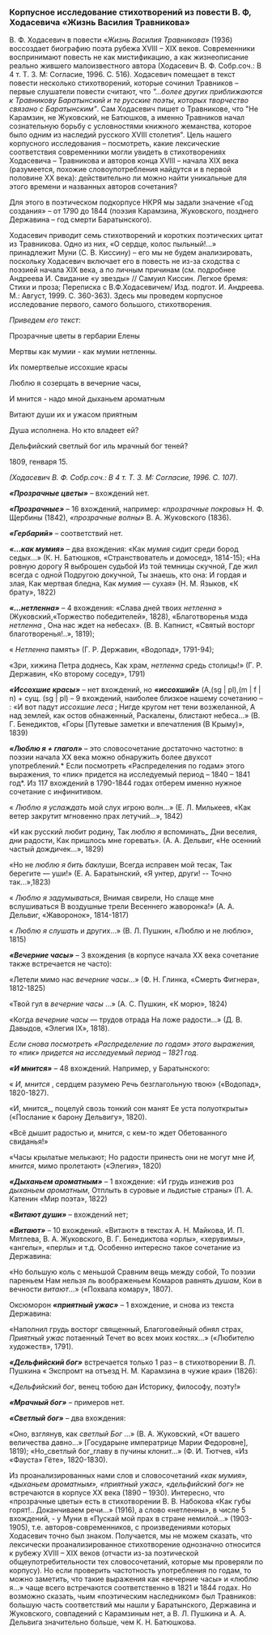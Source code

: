 ### **Корпусное исследование стихотворений из повести В. Ф, Ходасевича «Жизнь Василия Травникова»**
В. Ф. Ходасевич в повести *«Жизнь Василия Травникова»* (1936) воссоздает биографию поэта рубежа XVIII – XIX веков. Современники воспринимают повесть не как мистификацию, а как жизнеописание реально жившего малоизвестного автора (Ходасевич В. Ф. Собр.соч.: В 4 т. Т. 3. М: Согласие, 1996. С. 516).  Ходасевич помещает в текст повести несколько стихотворений, которые сочинил Травников – первые слушатели повести считают, что *"…более других приближаются к Травникову Баратынский и те русские поэты, которых творчество связано с Баратынским"*. Сам Ходасевич пишет о Травникове, что  "Не Карамзин, не Жуковский, не Батюшков, а именно Травников начал сознательную борьбу с условностями книжного жеманства, которое было одним из наследий русского XVIII столетия". 
Цель нашего корпусного исследования – посмотреть, какие лексические соответствия современники могли увидеть в стихотворениях Ходасевича – Травникова и авторов конца XVIII – начала XIX века (разумеется, похожие словоупотребления найдутся и в первой половине XX века): действительно ли можно найти уникальные для этого времени и названных авторов сочетания?

Для этого в поэтическом подкорпусе НКРЯ мы задали значение «Год создания» – от 1790 до 1844 (поэзия Карамзина, Жуковского, позднего Державина – год смерти Баратынского).

Ходасевич приводит семь стихотворений и коротких поэтических цитат из Травникова. Одно из них, «О сердце, колос пыльный!...» принадлежит Муни (С. В. Киссину) – его мы не будем анализировать, поскольку Ходасевич включает его в повесть не из-за сходства с поэзией начала XIX века, а по личным причинам (см. подробнее Андреева И. Свидание «у звезды» // Самуил Киссин. Легкое бремя: Стихи и проза; Переписка с В.Ф.Ходасевичем/ Изд. подгот. И. Андреева. М.: Август, 1999. С. 360-363). 
Здесь мы проведем корпусное исследование первого, самого большого, стихотворения.

*Приведем его текст*:

Прозрачные цветы в гербарии Елены

Мертвы как мумии - как мумии нетленны.

Их помертвелые иссохшие красы

Люблю я созерцать в вечерние часы,

И мнится - надо мной дыханьем ароматным

Витают души их и ужасом приятным

Душа исполнена. Но кто владеет ей?

Дельфийский светлый бог иль мрачный бог теней?

1809, генваря 15.

*(Ходасевич В. Ф. Собр.соч.: В 4 т. Т. 3. М: Согласие, 1996. С. 107)*.

***«Прозрачные цветы»*** – вхождений нет. 

***«Прозрачные»*** – 16 вхождений, например: *«прозрачные покровы»* Н. Ф. Щербины (1842), *«прозрачные волны»* В. А. Жуковского (1836).

***«Гербарий»*** – соответствий нет.

***«…как мумия»*** – два вхождения: «Как _мумия_ сидит среди бород седых…» (К. Н. Батюшков, «Странствователь и домосед», 1814-15); 
«На ровную дорогу
Я выброшен судьбой
Из той темницы скучной, 
Где жил всегда с одной
Подругою докучной, 
Ты знаешь, кто она: 
И гордая и злая, 
Как мертвая бледна, 
Как _мумия_ ― сухая» (Н. М. Языков, «К брату», 1822)

***«…нетленна»*** – 4 вхождения: 
«Слава дней твоих _нетленна_ » (Жуковский,«Торжество победителей», 1828),
«Благотворенья мзда _нетленна_ , 
Она нас ждет на небесах». (В. В. Капнист, «Святый восторг благотворенья!..», 1819);

« _Нетленна_ память» (Г. Р. Державин, «Водопад», 1791-94);

«Зри, хижина Петра доднесь, 
Как храм, _нетленна_ средь столицы!» (Г. Р. Державин, «Ко второму соседу», 1791)

***«Иссохшие красы»*** – нет вхождений, но ***«иссохший»*** (A,(sg | pl),(m | f | n) + сущ. (sg | pl) – 9 вхождений, наиболее близкое нашему сочетанию – :
«И вот падут _иссохшие леса_ ; 
Нигде кругом нет тени возжеланной, 
А над землей, как остов обнаженный, 
Раскалены, блистают небеса…» (В. Г. Бенедиктов, «Горы [Путевые заметки и впечатления (В Крыму)», 1839)

***«Люблю я + глагол»*** – это словосочетание достаточно частотно: в поэзии начала XX века можно обнаружить более двухсот употреблений.* Если посмотреть «Распределения по годам» этого выражения, то «пик» придется на исследуемый период – 1840 – 1841 год*. Из 117 вхождений в 1790-1844 годах отберем именно нужное сочетание с инфинитивом.

« _Люблю я  услаждать_ мой слух игрою волн…» (Е. Л. Милькеев, «Как ветер закрутит мгновенно прах летучий...», 1842)

«И как русский любит родину, 
Так _люблю я_ вспоминать_
Дни веселия, дни радости, 
Как пришлось мне горевать». (А. А. Дельвиг, «Не осенний частый дождичек...», 1829)

«Но не _люблю я бить баклуши_, 
Всегда исправен мой тесак, 
Так берегите ― уши!»  (Е. А. Баратынский, «Я унтер, други! -- Точно так...»,1823)

« _Люблю я  задумываться_, 
Внимая свирели, 
Но слаще мне вслушиваться
В воздушные трели
Весеннего жаворонка!» (А. А. Дельвиг, «Жаворонок», 1814-1817)

« _Люблю я слушать_ и других…» (В. Л. Пушкин, «Люблю и не люблю», 1815)

***«Вечерние часы»*** – 3 вхождения (в корпусе начала XX века сочетание также встречается не часто):

«Летели мимо нас _вечерние часы_…» (Ф. Н. Глинка, «Смерть Фигнера», 1812-1825)

«Твой гул в _вечерние часы_ …» (А. С. Пушкин, «К морю», 1824)

«Когда _вечерние часы_ ― трудов отрада
На ложе радости…» (Д. В. Давыдов, «Элегия IX», 1818).

*Если снова посмотреть «Распределение по годам» этого выражения, то «пик» придется на исследуемый период – 1821 год.*

***«И мнится»*** –  48 вхождений. Например, у Баратынского: 

« _И, мнится_ , сердцем разумею
Речь безглагольную твою» («Водопад», 1820-1827).

 «И, мнится_, поцелуй свозь тонкий сон манят
Ее уста полуоткрыты» («Послание к барону Дельвигу», 1820).

«Всё дышит радостью _и, мнится_, с кем-то ждет
Обетованного свиданья!»

«Часы крылатые мелькают; 
Но радости принесть они не могут мне
_И, мнится_, мимо пролетают» («Элегия», 1820)

***«Дыханьем ароматным»*** – 1 вхождение:
«И грудь изнежив роз _дыханьем ароматным_, 
Отплыть в суровые и льдистые страны» (П. А. Катенин «Мир поэта», 1822)

***«Витают души»*** – вхождений нет;

***«Витают»*** – 10 вхождений. «Витают» в текстах А. Н. Майкова, И. П. Мятлева, В. А. Жуковского, В. Г. Бенедиктова «орлы», «херувимы», «ангелы», «перлы» и т.д. Особенно интересно такое сочетание из Державина: 

«Но большую коль с меньшой
Сравним вещь между собой, 
То поэзии пареньем
Нам нельзя ль воображеньем
Комаров равнять _душам_, 
Кои в вечности _витают_…»  («Похвала комару», 1807).

Оксюморон ***«приятный ужас»*** – 1 вхождение, и снова из текста Державина:

«Наполнил грудь восторг священный, 
Благоговейный обнял страх, 
 _Приятный ужас_ потаенный
Течет во всех моих костях…» («Любителю  художеств», 1791).

***«Дельфийский бог»*** встречается только 1 раз – в стихотворении В. Л. Пушкина « Экспромт на отъезд Н. М. Карамзина в чужие краи» (1826):

«_Дельфийский бог_, венец тобою дан
Историку, философу, поэту!»

***«Мрачный бог»*** – примеров нет.

***«Светлый бог»*** – два вхождения:

«Оно, взглянув, как _светлый Бог_ …» (В. А. Жуковский, «От вашего величества давно...» [Государыне императрице Марии Федоровне], 1819);
«Но_светлый бог_главу в пучины клонит…» (Ф. И. Тютчев, «Из «Фауста» Гёте», 1820-1830). 

Из проанализированных нами слов и словосочетаний *«как мумия», «дыханьем ароматным», «приятный ужас», «дельфийский бог»* не встречаются в корпусе XX века (1890 – 1930). Интересно, что «прозрачные цветы» есть в стихотворении В. В. Набокова «Как губы горят!.. Доканчиваем речи...» (1916), а слово «нетленны», в числе 5 вхождений, - у Муни в «Пускай мой прах в стране немилой...» (1903-1905), т.е. авторов-современников, с произведениями которых Ходасевич точно был знаком. Получается, мы не можем сказать, что лексически проанализированное стихотворение однозначно относится к рубежу XVIII – XIX веков (отчасти из-за поэтической общеупотребительности тех словосочетаний, которые мы проверяли по корпусу). Но если проверить частотность употребления по годам, то можно заметить, что такие выражения как «вечерние часы» и «люблю я…» чаще всего встречаются соответственно в 1821 и 1844 годах. Но возможно сказать, чьим «поэтическим наследником» был Травников:  большую часть соответствий мы нашли у Баратынского, Державина и Жуковского, совпадений с Карамзиным нет, а В. Л. Пушкина и А. А. Дельвига значительно больше, чем К. Н. Батюшкова. 	
